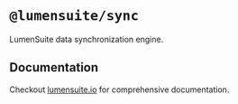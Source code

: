 # `@lumensuite/sync`

LumenSuite data synchronization engine.

## Documentation

Checkout [lumensuite.io](https://lumensuite.io/) for comprehensive documentation.
